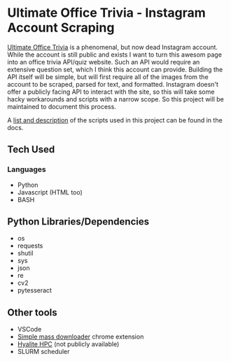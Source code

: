 # Ultimate Office Trivia - Instagram Account Scraping

[Ultimate Office Trivia](https://www.instagram.com/ultimateofficetrivia/) is a phenomenal, but now dead Instagram account. While the account is still public and exists I want to turn this awesom page into an office trivia API/quiz website. Such an API would require an extensive question set, which I think this account can provide. Building the API itself will be simple, but will first require all of the images from the account to be scraped, parsed for text, and formatted. Instagram doesn't offer a publicly facing API to interact with the site, so this will take some hacky workarounds and scripts with a narrow scope. So this project will be maintained to document this process.

A [list and description](./docs/script_manifest.md) of the scripts used in this project can be found in the docs.

## Tech Used

### Languages

- Python
- Javascript (HTML too)
- BASH

## Python Libraries/Dependencies

- os
- requests
- shutil
- sys
- json
- re
- cv2
- pytesseract

## Other tools

- VSCode
- [Simple mass downloader](https://chrome.google.com/webstore/detail/simple-mass-downloader/abdkkegmcbiomijcbdaodaflgehfffed?hl=en-US) chrome extension
- [Hyalite HPC](https://www.montana.edu/rci/hyalite/) (not publicly available)
- SLURM scheduler
